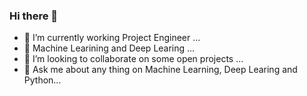 ### Hi there 👋

<!--
**kvamsi7/kvamsi7** is a ✨ _special_ ✨ repository because its `README.md` (this file) appears on your GitHub profile.

Here are some ideas to get you started:
-->

 - 🔭 I’m currently working Project Engineer ...
 - 🌱  Machine Learining and Deep Learing ...
 - 👯 I’m looking to collaborate on some open projects ...
 - 💬 Ask me about any thing on Machine Learning, Deep Learing and Python...
<!-- - 🤔 I’m looking for help with ... 
 - 📫 How to reach me: ...
 - 😄 Pronouns: ...
 - ⚡ Fun fact: ...  -->
